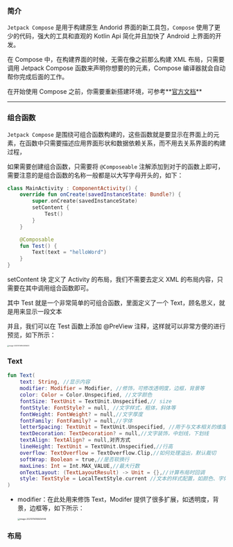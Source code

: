 ### 简介

`Jetpack Compose` 是用于构建原生 Andorid 界面的新工具包，`Compose` 使用了更少的代码，强大的工具和直观的 Kotlin Api 简化并且加快了 Android 上界面的开发。

在 Compose 中，在构建界面的时候，无需在像之前那么构建 XML 布局，只需要调用 Jetpack Compose 函数来声明你想要的的元素，Compose 编译器就会自动帮你完成后面的工作。

在开始使用 Compose 之前，你需要重新搭建环境，可参考**[官方文档](https://developer.android.google.cn/jetpack/compose/setup)**

___

### 组合函数

`Jetpack Compose` 是围绕可组合函数构建的，这些函数就是要显示在界面上的元素，在函数中只需要描述应用界面形状和数据依赖关系，而不用去关系界面的构建过程，

如果需要创建组合函数，只需要将 `@Composeable` 注解添加到对于的函数上即可，需要注意的是组合函数的名称一般都是以大写字母开头的，如下：

```kotlin
class MainActivity : ComponentActivity() {
    override fun onCreate(savedInstanceState: Bundle?) {
        super.onCreate(savedInstanceState)
        setContent {
            Test()
        }
    }

    @Composable
    fun Test() {
        Text(text = "helloWord")
    }
}
```

setContent 块 定义了 Activity 的布局，我们不需要去定义 XML 的布局内容，只需要在其中调用组合函数即可。

其中 Test 就是一个非常简单的可组合函数，里面定义了一个 Text，顾名思义，就是用来显示一段文本

并且，我们可以在 Test 函数上添加 @PreView 注释，这样就可以非常方便的进行预览，如下所示：

<img src="https://gitee.com/lvknaginist/pic-go-picure-bed/raw/master/images/20210706164305.png" alt="image-20210706164305633" style="zoom:25%;" />

### Text

```kotlin
fun Text(
    text: String, //显示内容
    modifier: Modifier = Modifier, //修饰，可修改透明度，边框，背景等
    color: Color = Color.Unspecified, //文字颜色
    fontSize: TextUnit = TextUnit.Unspecified,// size
    fontStyle: FontStyle? = null, //文字样式，粗体，斜体等
    fontWeight: FontWeight? = null,//文字厚度
    fontFamily: FontFamily? = null,//字体
    letterSpacing: TextUnit = TextUnit.Unspecified, //用于与文本相关的维度值的单位。该组件还在测试中
    textDecoration: TextDecoration? = null,//文字装饰，中划线，下划线
    textAlign: TextAlign? = null,对齐方式
    lineHeight: TextUnit = TextUnit.Unspecified,//行高
    overflow: TextOverflow = TextOverflow.Clip,//如何处理溢出，默认裁切
    softWrap: Boolean = true,//是否软换行
    maxLines: Int = Int.MAX_VALUE,//最大行数
    onTextLayout: (TextLayoutResult) -> Unit = {},//计算布局时回调
    style: TextStyle = LocalTextStyle.current //文本的样式配置，如颜色、字体、行高等。
)
```

- modifier：在此处用来修饰 Text，Modifer 提供了很多扩展，如透明度，背景，边框等，如下所示：

  <img src="https://gitee.com/lvknaginist/pic-go-picure-bed/raw/master/images/20210706165654.png" alt="image-20210706165654149" style="zoom:33%;" />

### 布局

